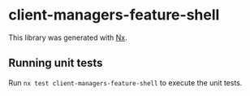 # client-managers-feature-shell

This library was generated with [Nx](https://nx.dev).

## Running unit tests

Run `nx test client-managers-feature-shell` to execute the unit tests.
